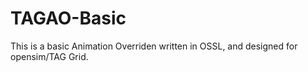 # TAGAO-Basic
This is a basic Animation Overriden written in OSSL, and designed for opensim/TAG Grid.
